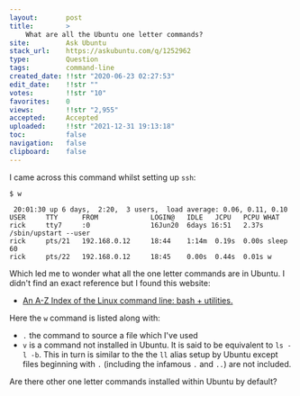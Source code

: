 ```yaml
---
layout:       post
title:        >
    What are all the Ubuntu one letter commands?
site:         Ask Ubuntu
stack_url:    https://askubuntu.com/q/1252962
type:         Question
tags:         command-line
created_date: !!str "2020-06-23 02:27:53"
edit_date:    !!str ""
votes:        !!str "10"
favorites:    0
views:        !!str "2,955"
accepted:     Accepted
uploaded:     !!str "2021-12-31 19:13:18"
toc:          false
navigation:   false
clipboard:    false
---
```


I came across this command whilst setting up `ssh`:

<!-- Language-all: lang-bash -->

``` 
$ w

 20:01:30 up 6 days,  2:20,  3 users,  load average: 0.06, 0.11, 0.10
USER     TTY      FROM             LOGIN@   IDLE   JCPU   PCPU WHAT
rick     tty7     :0               16Jun20  6days 16:51   2.37s /sbin/upstart --user
rick     pts/21   192.168.0.12     18:44    1:14m  0.19s  0.00s sleep 60
rick     pts/22   192.168.0.12     18:45    0.00s  0.44s  0.01s w
```

Which led me to wonder what all the one letter commands are in Ubuntu. I didn't find an exact reference but I found this website:

- [An A-Z Index of the Linux command line: bash + utilities.][1]

Here the `w` command is listed along with:

- `.` the command to source a file which I've used
- `v` is a command not installed in Ubuntu. It is said to be equivalent to `ls -l -b`. This in turn is similar to the the `ll` alias setup by Ubuntu except files beginning with `.` (including the infamous `.` and `..`) are not included.

Are there other one letter commands installed within Ubuntu by default? 

  [1]: https://ss64.com/bash/
